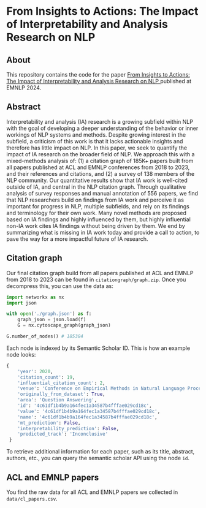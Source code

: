 # From Insights to Actions: The Impact of Interpretability and Analysis Research on NLP

## About

This repository contains the code for the paper [From Insights to Actions: The Impact of Interpretability and Analysis Research on NLP
](https://arxiv.org/abs/2406.12618) published at EMNLP 2024.

## Abstract

Interpretability and analysis (IA) research is a growing subfield within NLP with the goal of developing a deeper understanding of the behavior or inner workings of NLP systems and methods. Despite growing interest in the subfield, a criticism of this work is that it lacks actionable insights and therefore has little impact on NLP. In this paper, we seek to quantify the impact of IA research on the broader field of NLP. We approach this with a mixed-methods analysis of: (1) a citation graph of 185K+ papers built from all papers published at ACL and EMNLP conferences from 2018 to 2023, and their references and citations, and (2) a survey of 138 members of the NLP community. Our quantitative results show that IA work is well-cited outside of IA, and central in the NLP citation graph. Through qualitative analysis of survey responses and manual annotation of 556 papers, we find that NLP researchers build on findings from IA work and perceive it as important for progress in NLP, multiple subfields, and rely on its findings and terminology for their own work. Many novel methods are proposed based on IA findings and highly influenced by them, but highly influential non-IA work cites IA findings without being driven by them. We end by summarizing what is missing in IA work today and provide a call to action, to pave the way for a more impactful future of IA research.

## Citation graph

Our final citation graph build from all papers published at ACL and EMNLP from 2018 to 2023 can be found in `citationgraph/graph.zip`. Once you decompress this, you can use the data as:

```py
import networkx as nx
import json

with open('./graph.json') as f:
    graph_json = json.load(f)
    G = nx.cytoscape_graph(graph_json)

G.number_of_nodes() # 185384
```

Each node is indexed by its Semantic Scholar ID. This is how an example node looks:

```py
{
    'year': 2020,
    'citation_count': 19,
    'influential_citation_count': 2,
    'venue': 'Conference on Empirical Methods in Natural Language Processing',
    'originally_from_dataset': True,
    'area': 'Question Answering',
    'id': '4c61df1b4b9a164fec1a34587b4fffae029cd18c',
    'value': '4c61df1b4b9a164fec1a34587b4fffae029cd18c',
    'name': '4c61df1b4b9a164fec1a34587b4fffae029cd18c',
    'mt_prediction': False,
    'interpretability_prediction': False,
    'predicted_track': 'Inconclusive'
 }
```

To retrieve additional information for each paper, such as its title, abstract, authors, etc., you can query the semantic scholar API using the node `id`. 

## ACL and EMNLP papers

You find the raw data for all ACL and EMNLP papers we collected in `data/cl_papers.csv`.
